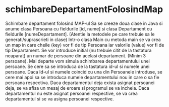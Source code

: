 # schimbareDepartamentFolosindMap
Schimbare departament folosind MAP-ul
 Sa se creeze doua clase in Java si anume clasa Persoana cu fieldurile [id, nume] si clasa Departament cu fieldurile [numeDepartament]. (Atentie la metodele pe care trebuie sa le generati/suprascrieti in clase)
Intr-o clasa Main cu metoda main se va crea un map in care cheile (key) vor fi de tip Persoana iar valorile (value) vor fi de tip Departament.
Se vor introduce initial (nu trebuie citit de la tastatura neaparat) un numar de persoane din acelasi departament. (Minim 3 persoane).
Mai departe vom simula schimbarea departamentului unei persoane.
Se cere sa se introduca de la tastatura id-ul si numele unei persoane. Daca Id-ul si numele coincid cu una din Persoanele introduse, se cere mai apoi sa se introduca numele departamentului nou in care o sa fie persoana respectiva.
Daca departamentul deja exista asignat persoanei deja, se va afisa un mesaj de eroare si programul se va incheia. Daca departamentul nu este asignat persoanei respective, se va crea departamentul si se va asigna persoanei respective.
